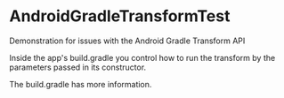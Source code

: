 # AndroidGradleTransformTest
Demonstration for issues with the Android Gradle Transform API

Inside the app's build.gradle you control how to run the transform by the parameters passed in its constructor.

The build.gradle has more information.
